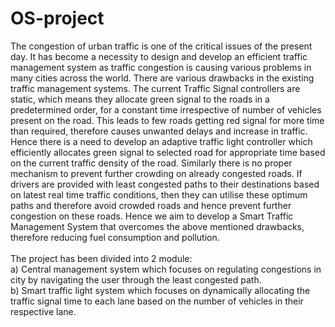 # OS-project

The congestion of urban traffic is one of the critical issues of the present day. 
It has become a necessity to design and develop an efficient traffic management system as traffic congestion is causing various problems in many cities across the world. 
There are various drawbacks in the existing traffic management systems. The current Traffic Signal controllers are static, which means they allocate green signal to the roads in a predetermined order, for a constant time irrespective of number of vehicles present on the road. This leads to few roads getting red signal for more time than required, therefore causes unwanted delays and increase in traffic. Hence there is a need to develop an adaptive traffic light controller which efficiently allocates green signal to selected road for appropriate time based on the current traffic density of the road. Similarly there is no proper mechanism to prevent further crowding on already congested roads. If drivers are provided with least congested paths to their destinations based on latest real time traffic conditions, then they can utilise these optimum paths and therefore avoid crowded roads and hence prevent further congestion on these roads. 
Hence we aim to develop a Smart Traffic Management System that overcomes the above mentioned drawbacks, therefore reducing fuel consumption and pollution. <br><br>
The project has been divided into 2 module:<br>
a) Central management system which focuses on regulating congestions in city by navigating the user through the least congested path.<br>
b) Smart traffic light system which focuses on dynamically allocating the traffic signal time to each lane based on the number of vehicles in their respective lane.<br>
